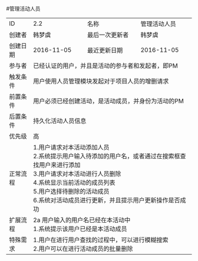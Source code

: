 #管理活动人员
<table>
<tbody>

<tr><td>ID</td><td>2.2</td><td>名称</td><td>管理活动人员</td></tr>

<tr><td>创建者</td><td>韩梦虞</td><td>最后一次更新者</td><td>韩梦虞</td></tr>

<tr><td>创建日期</td><td>2016-11-05</td><td>最近更新日期</td><td>2016-11-05</td></tr>
<tr><td>参与者</td><td colspan="3">已经认证的用户，并且是活动的参与者和发起者，即PM</td></tr>
<tr><td>触发条件</td><td colspan="3">用户使用人员管理模块发起对于项目人员的增删请求 </td></tr>
<tr><td>前置条件</td><td colspan="3">用户必须已经创建活动，是活动成员，并身份为活动的PM</td></tr>

<tr><td>后置条件</td><td colspan="3">持久化活动人员信息</td></tr>

<tr><td>优先级</td><td colspan="3">高</td></tr>

<tr><td>正常流程</td><td colspan="3">1.用户请求对本活动添加人员<br>2.系统提示用户输入待添加的用户名，或者通过在搜索框查找用户来进行添加<br>3.用户请求对本活动进行人员删除<br>4.系统显示当前活动的成员列表<br>5.用户选择待删除的活动成员<br>6.系统对活动成员进行更新，并且提示用户更新操作是否成功</td></tr>

<tr><td>扩展流程</td><td colspan="3">2a 用户输入的用户名已经在本活动中<br>1.系统提示该用户已经是本活动成员</td></tr>

<tr><td>特殊需求</td><td colspan="3">1.用户在进行用户查找的过程中，可以进行模糊搜索<br>2.用户可以在进行活动成员的批量删除</td></tr>

</tbody>

</table>
